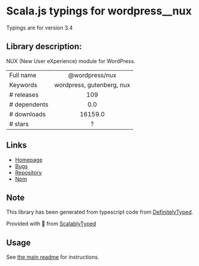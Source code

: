 
# Scala.js typings for wordpress__nux

Typings are for version 3.4

## Library description:
NUX (New User eXperience) module for WordPress.

|                    |                 |
| ------------------ | :-------------: |
| Full name          | @wordpress/nux |
| Keywords           | wordpress, gutenberg, nux |
| # releases         | 109 |
| # dependents       | 0.0 |
| # downloads        | 16159.0 |
| # stars            | ? |

## Links
- [Homepage](https://github.com/WordPress/gutenberg/tree/HEAD/packages/nux/README.md)
- [Bugs](https://github.com/WordPress/gutenberg/issues)
- [Repository](https://github.com/WordPress/gutenberg)
- [Npm](https://www.npmjs.com/package/%40wordpress%2Fnux)
    


## Note
This library has been generated from typescript code from [DefinitelyTyped](https://definitelytyped.org).

Provided with :purple_heart: from [ScalablyTyped](https://github.com/oyvindberg/ScalablyTyped)

## Usage
See [the main readme](../../readme.md) for instructions.


